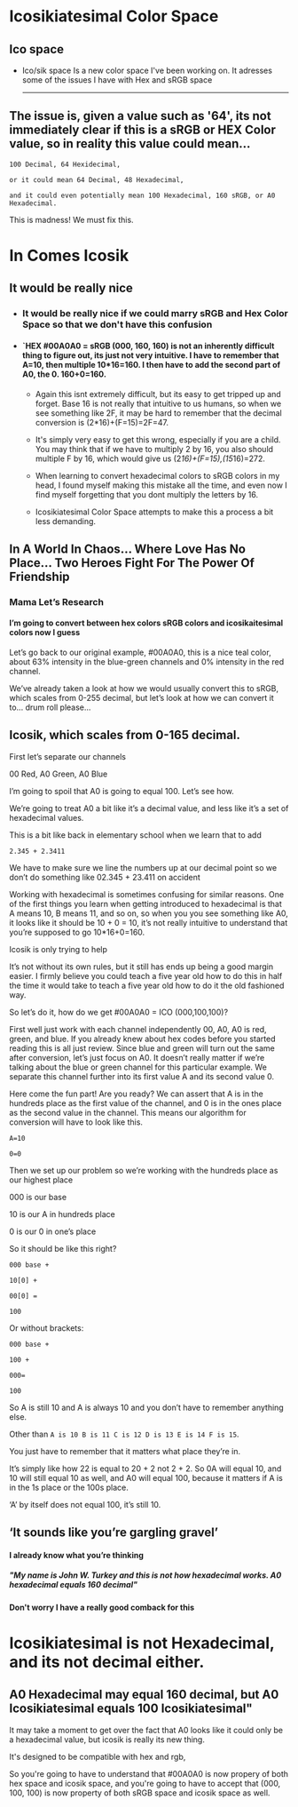 # Icosikiatesimal Color Space

## Ico space 

- Ico/sik space Is a new color space I've been working on. It adresses some of the issues I have with Hex and sRGB space

  ***
  
## The issue is, given a value such as '64', its not immediately clear if this is a sRGB or HEX Color value, so in reality this value could mean... 

`100 Decimal, 64 Hexidecimal,`

`or it could mean 64 Decimal, 48 Hexadecimal,` 

`and it could even potentially mean 100 Hexadecimal, 160 sRGB, or A0 Hexadecimal.` 

This is madness! We must fix this.

# In Comes Icosik

## It would be really nice

- ### It would be really nice if we could marry sRGB and Hex Color Space so that we don't have this confusion

- #### `HEX #00A0A0 = sRGB (000, 160, 160) is not an inherently difficult thing to figure out, its just not very intuitive. I have to remember that A=10, then multiple 10*16=160. I then have to add the second part of A0, the 0. 160+0=160.

  -  Again this isnt extremely difficult, but its easy to get tripped up and forget. Base 16 is not really that intuitive to us humans, so when we see something like 2F, it may be hard to remember that the decimal conversion is (2*16)+(F=15)=2F=47.

  - It's simply very easy to get this wrong, especially if you are a child. You may think that if we have to multiply 2 by 16, you also should multiple F by 16, which would give us (2*16)+(F=15),(15*16)=272.

  - When learning to convert hexadecimal colors to sRGB colors in my head, I found myself making this mistake all the time, and even now I find myself forgetting that you dont multiply the letters by 16.

  - Icosikiatesimal Color Space attempts to make this a process a bit less demanding.

## In A World In Chaos… Where Love Has No Place… Two Heroes Fight For The Power Of Friendship 


### Mama Let’s Research



#### I’m going to convert between hex colors sRGB colors and icosikaitesimal colors now I guess 



Let’s go back to our original example, #00A0A0, this is a nice teal color, about 63% intensity in the blue-green channels and 0% intensity in the red channel. 



We’ve already taken a look at how we would usually convert this to sRGB, which scales from 0-255 decimal, but let’s look at how we can convert it to... drum roll please...

## Icosik, which scales from 0-165 decimal.



First let’s separate our channels



00 Red, A0 Green, A0 Blue



I’m going to spoil that A0 is going to equal 100. Let’s see how. 



We’re going to treat A0 a bit like it’s a decimal value, and less like it’s a set of hexadecimal values. 



This is a bit like back in elementary school when we learn that to add 



`2.345 + 2.3411`



We have to make sure we line the numbers up at our decimal point so we don’t do something like 02.345 + 23.411 on accident 



Working with hexadecimal is sometimes confusing for similar reasons. One of the first things you learn when getting introduced to hexadecimal is that A means 10, B means 11, and so on, so when you you see something like A0, it looks like it should be 10 + 0 = 10, it’s not really intuitive to understand that you’re supposed to go 10*16+0=160. 



Icosik is only trying to help



It’s not without its own rules, but it still has ends up being a good margin easier. I firmly believe you could teach a five year old how to do this in half the time it would take to teach a five year old how to do it the old fashioned way. 



So let’s do it, how do we get #00A0A0 = ICO (000,100,100)?



First well just work with each channel independently 00, A0, A0 is red, green, and blue. If you already knew about hex codes before you started reading this is all just review. Since blue and green will turn out the same after conversion, let’s just focus on A0. It doesn’t really matter if we’re talking about the blue or green channel for this particular example. We separate this channel further into its first value A and its second value 0. 



Here come the fun part! Are you ready? We can assert that A is in the hundreds place as the first value of the channel, and 0 is in the ones place as the second value in the channel. This means our algorithm for conversion will have to look like this.
```
A=10 

0=0
```
Then we set up our problem so we’re working with the hundreds place as our highest place 

000 is our base

10 is our A in hundreds place 

0 is our 0 in one’s place

So it should be like this right?
```
000 base +

10[0] +

00[0] =

100
```
Or without brackets:


```
000 base +

100 +

000=

100
```


So A is still 10 and A is always 10 and you don’t have to remember anything else.

Other than `A is 10 B is 11 C is 12 D is 13 E is 14 F is 15`. 

You just have to remember that it matters what place they’re in. 

It’s simply like how 22 is equal to 20 + 2 not 2 + 2. So 0A will equal 10, and 10 will still equal 10 as well, and A0 will equal 100, because it matters if A is in the 1s place or the 100s place. 

‘A’ by itself does not equal 100, it’s still 10. 

## ‘It sounds like you’re gargling gravel’

#### I already know what you’re thinking

##### "My name is John W. Turkey and this is not how hexadecimal works. A0 hexadecimal equals 160 decimal"

#### Don't worry I have a really good comback for this

# Icosikiatesimal is not Hexadecimal, and its not decimal either.

## A0 Hexadecimal may equal 160 decimal, but A0 Icosikiatesimal equals 100 Icosikiatesimal"

It may take a moment to get over the fact that A0 looks like it could only be a hexadecimal value, but icosik is really its new thing. 

It's designed to be compatible with hex and rgb, 

So you're going to have to understand that #00A0A0 is now propery of both hex space and icosik space, and you're going to have to accept that (000, 100, 100) is now property of both sRGB space and icosik space as well.
